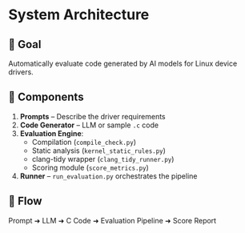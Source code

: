 # System Architecture

## 📌 Goal
Automatically evaluate code generated by AI models for Linux device drivers.

## 🧱 Components

1. **Prompts** – Describe the driver requirements
2. **Code Generator** – LLM or sample `.c` code
3. **Evaluation Engine**:
   - Compilation (`compile_check.py`)
   - Static analysis (`kernel_static_rules.py`)
   - clang-tidy wrapper (`clang_tidy_runner.py`)
   - Scoring module (`score_metrics.py`)
4. **Runner** – `run_evaluation.py` orchestrates the pipeline

## 🔁 Flow

Prompt ➜ LLM ➜ C Code ➜ Evaluation Pipeline ➜ Score Report

